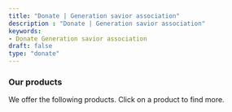 ```yaml
---
title: "Donate | Generation savior association"
description : "Donate | Generation savior association" 
keywords:
- Donate Generation savior association
draft: false
type: "donate"
---
```


### Our products

We offer the following products. Click on a product to find more.